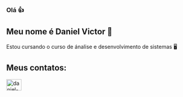 ### Olá 👍
## Meu nome é Daniel Victor 👀
Estou cursando o curso de ánalise e desenvolvimento de sistemas 🖥️


## Meus contatos:
<a href = "www.linkedin.com/in/daniel-victor-3a655220a" targer="_blank">
<img aling="center" alt="daniel-linkedin" height="30" width="40" src="https://cdn.jsdelivr.net/gh/devicons/devicon/icons/linkedin/linkedin-original.svg" style="max-width:100%;">
